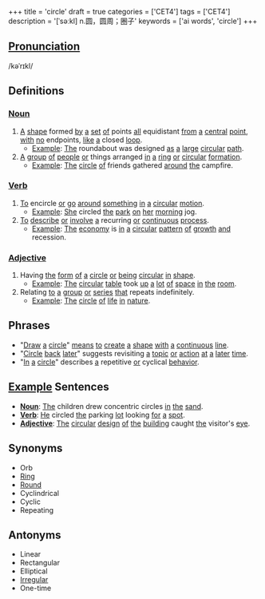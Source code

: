 +++
title = 'circle'
draft = true
categories = ['CET4']
tags = ['CET4']
description = '[ˈsəːkl] n.圆，圆周；圈子'
keywords = ['ai words', 'circle']
+++

## [Pronunciation](/post/pronunciation/)
/kəˈrɪkl/

## Definitions
### [Noun](/post/noun/)
1. [A](/post/a/) [shape](/post/shape/) formed [by](/post/by/) [a](/post/a/) [set](/post/set/) [of](/post/of/) points [all](/post/all/) equidistant [from](/post/from/) [a](/post/a/) [central](/post/central/) [point](/post/point/), [with](/post/with/) [no](/post/no/) endpoints, [like](/post/like/) [a](/post/a/) closed [loop](/post/loop/).
   - [Example](/post/example/): [The](/post/the/) roundabout was designed [as](/post/as/) [a](/post/a/) [large](/post/large/) [circular](/post/circular/) [path](/post/path/).
2. [A](/post/a/) [group](/post/group/) [of](/post/of/) [people](/post/people/) [or](/post/or/) things arranged [in](/post/in/) [a](/post/a/) [ring](/post/ring/) [or](/post/or/) [circular](/post/circular/) [formation](/post/formation/).
   - [Example](/post/example/): [The](/post/the/) [circle](/post/circle/) [of](/post/of/) friends gathered [around](/post/around/) [the](/post/the/) campfire.

### [Verb](/post/verb/)
1. [To](/post/to/) encircle [or](/post/or/) [go](/post/go/) [around](/post/around/) [something](/post/something/) [in](/post/in/) [a](/post/a/) [circular](/post/circular/) [motion](/post/motion/).
   - [Example](/post/example/): [She](/post/she/) circled [the](/post/the/) [park](/post/park/) [on](/post/on/) [her](/post/her/) [morning](/post/morning/) jog.
2. [To](/post/to/) [describe](/post/describe/) [or](/post/or/) [involve](/post/involve/) [a](/post/a/) recurring [or](/post/or/) [continuous](/post/continuous/) [process](/post/process/).
   - [Example](/post/example/): [The](/post/the/) [economy](/post/economy/) is [in](/post/in/) [a](/post/a/) [circular](/post/circular/) [pattern](/post/pattern/) [of](/post/of/) [growth](/post/growth/) [and](/post/and/) recession.

### [Adjective](/post/adjective/)
1. Having [the](/post/the/) [form](/post/form/) [of](/post/of/) [a](/post/a/) [circle](/post/circle/) [or](/post/or/) [being](/post/being/) [circular](/post/circular/) [in](/post/in/) [shape](/post/shape/).
   - [Example](/post/example/): [The](/post/the/) [circular](/post/circular/) [table](/post/table/) took [up](/post/up/) [a](/post/a/) [lot](/post/lot/) [of](/post/of/) [space](/post/space/) [in](/post/in/) [the](/post/the/) [room](/post/room/).
2. Relating [to](/post/to/) [a](/post/a/) [group](/post/group/) [or](/post/or/) [series](/post/series/) [that](/post/that/) repeats indefinitely.
   - [Example](/post/example/): [The](/post/the/) [circle](/post/circle/) [of](/post/of/) [life](/post/life/) [in](/post/in/) [nature](/post/nature/).

## Phrases
- "[Draw](/post/draw/) [a](/post/a/) [circle](/post/circle/)" [means](/post/means/) [to](/post/to/) [create](/post/create/) [a](/post/a/) [shape](/post/shape/) [with](/post/with/) [a](/post/a/) [continuous](/post/continuous/) [line](/post/line/).
- "[Circle](/post/circle/) [back](/post/back/) [later](/post/later/)" suggests revisiting [a](/post/a/) [topic](/post/topic/) [or](/post/or/) [action](/post/action/) [at](/post/at/) [a](/post/a/) [later](/post/later/) [time](/post/time/).
- "[In](/post/in/) [a](/post/a/) [circle](/post/circle/)" describes [a](/post/a/) repetitive [or](/post/or/) cyclical [behavior](/post/behavior/).

## [Example](/post/example/) Sentences
- **[Noun](/post/noun/)**: [The](/post/the/) children drew concentric circles [in](/post/in/) [the](/post/the/) [sand](/post/sand/).
- **[Verb](/post/verb/)**: [He](/post/he/) circled [the](/post/the/) parking [lot](/post/lot/) looking [for](/post/for/) [a](/post/a/) [spot](/post/spot/).
- **[Adjective](/post/adjective/)**: [The](/post/the/) [circular](/post/circular/) [design](/post/design/) [of](/post/of/) [the](/post/the/) [building](/post/building/) caught [the](/post/the/) visitor's [eye](/post/eye/).

## Synonyms
- Orb
- [Ring](/post/ring/)
- [Round](/post/round/)
- Cyclindrical
- Cyclic
- Repeating

## Antonyms
- Linear
- Rectangular
- Elliptical
- [Irregular](/post/irregular/)
- One-time
